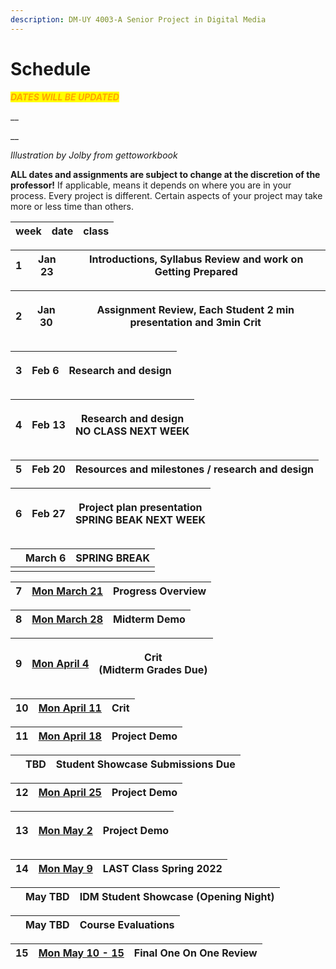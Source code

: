 ```yaml
---
description: DM-UY 4003-A Senior Project in Digital Media
---
```


# Schedule

_<mark style="color:orange;">**DATES WILL BE UPDATED**</mark>_

__

__

_Illustration by Jolby from gettoworkbook_

**ALL dates and assignments are subject to change at the discretion of the professor!** If applicable, means it depends on where you are in your process. Every project is different. Certain aspects of your project may take more or less time than others.

| week | date | class |
| ---- | ---- | ----- |

| 1 | Jan 23 | Introductions, Syllabus Review and work on Getting Prepared |
| - | ------ | ----------------------------------------------------------- |

| 2 | <p>Jan 30</p><p></p> | Assignment Review, Each Student 2 min presentation and 3min Crit |
| - | -------------------- | ---------------------------------------------------------------- |

| 3 | <p>Feb 6</p><p></p> | Research and design |
| - | ------------------- | ------------------- |

| 4 | Feb 13 | <p>Research and design<br>NO CLASS NEXT WEEK</p> |
| - | ------ | ------------------------------------------------ |

| 5 | Feb 20 | Resources and milestones / research and design |
| - | ------ | ---------------------------------------------- |

| 6 | Feb 27 | <p>Project plan presentation<br>SPRING BEAK NEXT WEEK</p> |
| - | ------ | --------------------------------------------------------- |



|   | March 6 | **SPRING BREAK** |
| - | ------- | ---------------- |
|   |         |                  |

| 7 | [Mon March 21](broken-reference) | Progress Overview |
| - | -------------------------------- | ----------------- |

| 8 | [Mon March 28](broken-reference) | **Midterm Demo**  |
| - | -------------------------------- | ----------------- |

| 9 | [Mon April 4](broken-reference) | <p>Crit<br>(Midterm Grades Due)</p> |
| - | ------------------------------- | ----------------------------------- |



| 10 | [Mon April 11](broken-reference) | Crit |
| -- | -------------------------------- | ---- |

| 11 | [Mon April 18](broken-reference) | Project Demo  |
| -- | -------------------------------- | ------------- |

|   | **TBD** | **Student Showcase Submissions Due** |
| - | ------- | ------------------------------------ |

| 12 | [Mon April 25](broken-reference) | Project Demo  |
| -- | -------------------------------- | ------------- |

| 13 | <p><a href="broken-reference">Mon May 2</a></p><p></p> | Project Demo |
| -- | ------------------------------------------------------ | ------------ |

| 14 | [Mon May 9](broken-reference) | **LAST Class Spring 2022** |
| -- | ----------------------------- | -------------------------- |

|   | **May TBD** | **IDM Student Showcase (Opening Night)** |
| - | ----------- | ---------------------------------------- |

|   | **May TBD** | **Course Evaluations** |
| - | ----------- | ---------------------- |

| 15 | [Mon May 10 - 15 ](broken-reference) | **Final One On One Review** |
| -- | ------------------------------------ | --------------------------- |
